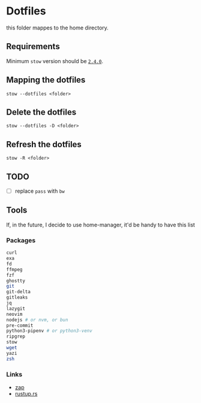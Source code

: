 # Dotfiles

this folder mappes to the home directory.

## Requirements

Minimum `stow` version should be [`2.4.0`](https://github.com/aspiers/stow/issues/33).

## Mapping the dotfiles

`stow --dotfiles <folder>`

## Delete the dotfiles

`stow --dotfiles -D <folder>`

## Refresh the dotfiles

`stow -R <folder>`


## TODO

- [ ]  replace `pass` with `bw`

## Tools

If, in the future, I decide to use home-manager, it'd be handy to have this list

### Packages

```bash
curl
exa
fd
ffmpeg
fzf
ghostty
git
git-delta
gitleaks
jq
lazygit
neovim
nodejs # or nvm, or bun
pre-commit
python3-pipenv # or python3-venv
ripgrep
stow
wget
yazi
zsh
```

### Links

- [zap](https://www.zapzsh.com/)
- [rustup.rs](https://rustup.rs/)
